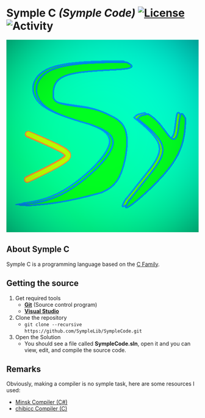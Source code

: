 # Symple C *(Symple Code)* [![License](https://img.shields.io/github/license/SympleLib/SympleCode?label=License)](LICENSE) ![Activity](https://img.shields.io/github/commit-activity/m/SympleLib/SympleCode?color=4&label=Commits)

![Symple](/res/Symple.png "Symple")

## About Symple C

Symple C is a programming language based on the [C Family](https://en.wikipedia.org/wiki/List_of_C-family_programming_languages).

## Getting the source

1) Get required tools
    - [**Git**](https://git-scm.com/download) (Source control program)
    - [**Visual Studio**](https://visualstudio.microsoft.com/)
2) Clone the repository
   - `git clone --recursive https://github.com/SympleLib/SympleCode.git`
3) Open the Solution
    - You should see a file called **SympleCode.sln**, open it and you can view, edit, and compile the source code.
  
## Remarks
  
Obviously, making a compiler is no symple task, here are some resources I used:
  - [Minsk Compiler (C#)](https://github.com/terrajobst/minsk)
  - [chibicc Compiler (C)](https://github.com/rui314/chibicc)
